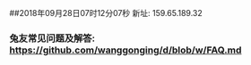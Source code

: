 ##2018年09月28日07时12分07秒 新址: 159.65.189.32
### 兔友常见问题及解答: https://github.com/wanggonging/d/blob/w/FAQ.md
